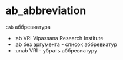 ab_abbreviation
===============

`:ab` аббревиатура 
- :ab VRI Vipassana Research Institute
- :ab без аргумента - список аббревиатур
- :unab VRI - убрать аббревиатуру
